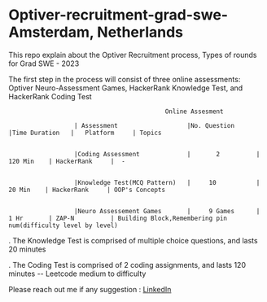 # Optiver-recruitment-grad-swe-Amsterdam, Netherlands
This repo explain about the  Optiver Recruitment process, Types of rounds for Grad SWE - 2023

The first step in the process will consist of three online assessments: Optiver Neuro-Assessment Games, 
HackerRank Knowledge Test, and HackerRank Coding Test

                                               Online Assesment
                                               
                      | Assessment                   |No. Question      |Time Duration   |   Platform     | Topics
 
 
                      |Coding Assessment             |       2          |     120 Min    | HackerRank     |  -
 
 
                      |Knowledge Test(MCQ Pattern)   |     10           |      20 Min    | HackerRank     | OOP's Concepts
 
 
                      |Neuro Assessement Games       |     9 Games      |     1 Hr       | ZAP-N          | Building Block,Remembering pin num(difficulty level by level)
                      


. The Knowledge Test is comprised of multiple choice questions, and lasts 20 minutes

. The Coding Test is comprised of 2 coding assignments, and lasts 120 minutes -- Leetcode medium to difficulty


 Please reach out me if any suggestion :  <a href="www.linkedin.com/in/vijaysadhuram/" target="_blank">LinkedIn</a>





